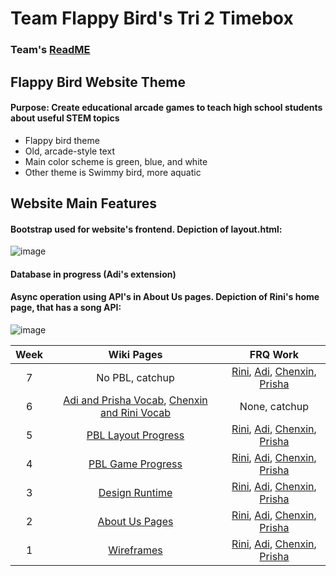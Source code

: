 # Team Flappy Bird's Tri 2 Timebox

### Team's [ReadME](https://github.com/rkwreck/team_flappy_bird#readme)

## Flappy Bird Website Theme
#### **Purpose:** Create educational arcade games to teach high school students about useful STEM topics
* Flappy bird theme
* Old, arcade-style text
* Main color scheme is green, blue, and white
* Other theme is Swimmy bird, more aquatic

## Website Main Features
#### Bootstrap used for website's frontend. Depiction of layout.html:
![image](https://user-images.githubusercontent.com/55467785/155940596-79df4deb-d690-403f-be1c-cfda2c5b2e91.png)
#### Database in progress (Adi's extension)
#### Async operation using API's in About Us pages. Depiction of Rini's home page, that has a song API:
![image](https://user-images.githubusercontent.com/55467785/156216996-47f93913-af3d-4f90-9cb8-25d0f15130c1.png)


| Week | Wiki Pages | FRQ Work | 
| :--: | :--------: | :------: |
| 7 | No PBL, catchup | [Rini](https://github.com/rkwreck/team_flappy_bird/wiki/Rini---FRQ-Showing-1-(Week-7)), [Adi](https://github.com/rkwreck/team_flappy_bird/wiki/Adi-FRQ-Showing-1), [Chenxin](https://github.com/rkwreck/team_flappy_bird/wiki/Chenxin-FRQ-Showing-1-(Week-7)), [Prisha](https://github.com/rkwreck/team_flappy_bird/wiki/Prisha-FRQ-Showing-1-(Week-7)) |
| 6 | [Adi and Prisha Vocab](https://github.com/rkwreck/team_flappy_bird/wiki/Adi-&-Prisha---Week-6-Midterm), [Chenxin and Rini Vocab](https://github.com/rkwreck/team_flappy_bird/wiki/Chenxin-&-Rini-Week-6-Midterm-(Vocab)) | None, catchup |
| 5 | [PBL Layout Progress](https://github.com/rkwreck/team_flappy_bird/wiki/Week-5-PBL-Progress:-Swimmy-Bird,-Source-Pages,-and-Jekyll) | [Rini](https://replit.com/join/rrkvyskgss-rini), [Adi](https://github.com/adhithin/nighthawk_csa/blob/master/src/main/java/com/nighthawk/csa/mvc/DataOps/genericDataModel/Password.java), [Chenxin](https://replit.com/@chenxinNi/FRQ5#Main.java), [Prisha](https://replit.com/@PrishaMaiti/PrishasTests#PasswordGenerator.java) |
| 4 | [PBL Game Progress](https://github.com/rkwreck/team_flappy_bird/wiki/Jan-6th-%E2%80%93%C2%A0PBL-Progress-Tangibles:-Making-Games) | [Rini](https://docs.google.com/document/d/1MGJnbg-C82_RHkVBFWTm0NsNgXVti9ACZfjGJobwdt8/edit?usp=sharing), [Adi](https://padlet.com/adhithinmurthy07/qpjul2mieejnr1d6), [Chenxin](https://docs.google.com/document/d/1Yva-kQ3c_p_qO1O4K9rHbdkfy4ubx91boqDq0Vm5avo/edit?usp=sharing), [Prisha](https://docs.google.com/document/d/1UMpUJh6ypdTm1OwjPtjGThXWPG4ovmtr2x3-fMQVwFc/edit?usp=sharing) |
| 3 | [Design Runtime](https://github.com/rkwreck/team_flappy_bird/wiki/Design-Manager-Tangibles-(Week-3)---Runtime) | [Rini](https://docs.google.com/document/d/1MGJnbg-C82_RHkVBFWTm0NsNgXVti9ACZfjGJobwdt8/edit?usp=sharing), [Adi](https://padlet.com/adhithinmurthy07/qpjul2mieejnr1d6), [Chenxin](https://docs.google.com/document/d/1Yva-kQ3c_p_qO1O4K9rHbdkfy4ubx91boqDq0Vm5avo/edit?usp=sharing), [Prisha](https://docs.google.com/document/d/1UMpUJh6ypdTm1OwjPtjGThXWPG4ovmtr2x3-fMQVwFc/edit?usp=sharing) | 
| 2 | [About Us Pages](https://github.com/rkwreck/team_flappy_bird/wiki/Individual-Home-Pages-Preview-(Tangibles)) | [Rini](https://docs.google.com/document/d/1MGJnbg-C82_RHkVBFWTm0NsNgXVti9ACZfjGJobwdt8/edit?usp=sharing), [Adi](https://padlet.com/adhithinmurthy07/qpjul2mieejnr1d6), [Chenxin](https://docs.google.com/document/d/1Yva-kQ3c_p_qO1O4K9rHbdkfy4ubx91boqDq0Vm5avo/edit?usp=sharing), [Prisha](https://docs.google.com/document/d/1UMpUJh6ypdTm1OwjPtjGThXWPG4ovmtr2x3-fMQVwFc/edit?usp=sharing) | 
| 1 | [Wireframes](https://github.com/rkwreck/team_flappy_bird/wiki/Wireframes) | [Rini](https://docs.google.com/document/d/1MGJnbg-C82_RHkVBFWTm0NsNgXVti9ACZfjGJobwdt8/edit?usp=sharing), [Adi](https://padlet.com/adhithinmurthy07/qpjul2mieejnr1d6), [Chenxin](https://docs.google.com/document/d/1Yva-kQ3c_p_qO1O4K9rHbdkfy4ubx91boqDq0Vm5avo/edit?usp=sharing), [Prisha](https://docs.google.com/document/d/1UMpUJh6ypdTm1OwjPtjGThXWPG4ovmtr2x3-fMQVwFc/edit?usp=sharing) |
